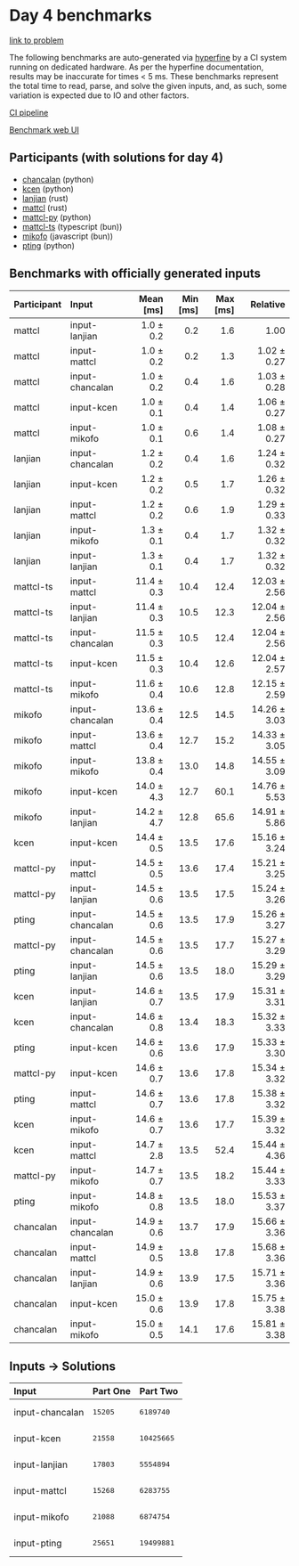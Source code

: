 # Day 4 benchmarks

[link to problem](https://adventofcode.com/2023/day/4)

The following benchmarks are auto-generated via
[hyperfine](https://github.com/sharkdp/hyperfine) by a CI system running on
dedicated hardware. As per the hyperfine documentation, results may be
inaccurate for times < 5 ms. These benchmarks represent the total time to read,
parse, and solve the given inputs, and, as such, some variation is expected due
to IO and other factors.

[CI pipeline](http://ci.papercode.net:8080/teams/main/pipelines/aoc2023)

[Benchmark web UI](https://aoc.ancalagon.black)


## Participants (with solutions for day 4)

- [chancalan](https://github.com/chancalan/aoc2023) (python)
- [kcen](https://github.com/kcen/aoc2023) (python)
- [lanjian](https://github.com/lanjian/aoc-2023) (rust)
- [mattcl](https://github.com/mattcl/aoc2023) (rust)
- [mattcl-py](https://github.com/mattcl/aoc2023-py) (python)
- [mattcl-ts](https://github.com/mattcl/aoc2023-js) (typescript (bun))
- [mikofo](https://github.com/mikofo/advent-of-code-2023) (javascript (bun))
- [pting](https://github.com/pting/aoc2023) (python)


## Benchmarks with officially generated inputs

| Participant | Input | Mean [ms] | Min [ms] | Max [ms] | Relative |
|:---|:---|---:|---:|---:|---:|
| mattcl | input-lanjian | 1.0 ± 0.2 | 0.2 | 1.6 | 1.00 |
| mattcl | input-mattcl | 1.0 ± 0.2 | 0.2 | 1.3 | 1.02 ± 0.27 |
| mattcl | input-chancalan | 1.0 ± 0.2 | 0.4 | 1.6 | 1.03 ± 0.28 |
| mattcl | input-kcen | 1.0 ± 0.1 | 0.4 | 1.4 | 1.06 ± 0.27 |
| mattcl | input-mikofo | 1.0 ± 0.1 | 0.6 | 1.4 | 1.08 ± 0.27 |
| lanjian | input-chancalan | 1.2 ± 0.2 | 0.4 | 1.6 | 1.24 ± 0.32 |
| lanjian | input-kcen | 1.2 ± 0.2 | 0.5 | 1.7 | 1.26 ± 0.32 |
| lanjian | input-mattcl | 1.2 ± 0.2 | 0.6 | 1.9 | 1.29 ± 0.33 |
| lanjian | input-mikofo | 1.3 ± 0.1 | 0.4 | 1.7 | 1.32 ± 0.32 |
| lanjian | input-lanjian | 1.3 ± 0.1 | 0.4 | 1.7 | 1.32 ± 0.32 |
| mattcl-ts | input-mattcl | 11.4 ± 0.3 | 10.4 | 12.4 | 12.03 ± 2.56 |
| mattcl-ts | input-lanjian | 11.4 ± 0.3 | 10.5 | 12.3 | 12.04 ± 2.56 |
| mattcl-ts | input-chancalan | 11.5 ± 0.3 | 10.5 | 12.4 | 12.04 ± 2.56 |
| mattcl-ts | input-kcen | 11.5 ± 0.3 | 10.4 | 12.6 | 12.04 ± 2.57 |
| mattcl-ts | input-mikofo | 11.6 ± 0.4 | 10.6 | 12.8 | 12.15 ± 2.59 |
| mikofo | input-chancalan | 13.6 ± 0.4 | 12.5 | 14.5 | 14.26 ± 3.03 |
| mikofo | input-mattcl | 13.6 ± 0.4 | 12.7 | 15.2 | 14.33 ± 3.05 |
| mikofo | input-mikofo | 13.8 ± 0.4 | 13.0 | 14.8 | 14.55 ± 3.09 |
| mikofo | input-kcen | 14.0 ± 4.3 | 12.7 | 60.1 | 14.76 ± 5.53 |
| mikofo | input-lanjian | 14.2 ± 4.7 | 12.8 | 65.6 | 14.91 ± 5.86 |
| kcen | input-kcen | 14.4 ± 0.5 | 13.5 | 17.6 | 15.16 ± 3.24 |
| mattcl-py | input-mattcl | 14.5 ± 0.5 | 13.6 | 17.4 | 15.21 ± 3.25 |
| mattcl-py | input-lanjian | 14.5 ± 0.6 | 13.5 | 17.5 | 15.24 ± 3.26 |
| pting | input-chancalan | 14.5 ± 0.6 | 13.5 | 17.9 | 15.26 ± 3.27 |
| mattcl-py | input-chancalan | 14.5 ± 0.6 | 13.5 | 17.7 | 15.27 ± 3.29 |
| pting | input-lanjian | 14.5 ± 0.6 | 13.5 | 18.0 | 15.29 ± 3.29 |
| kcen | input-lanjian | 14.6 ± 0.7 | 13.5 | 17.9 | 15.31 ± 3.31 |
| kcen | input-chancalan | 14.6 ± 0.8 | 13.4 | 18.3 | 15.32 ± 3.33 |
| pting | input-kcen | 14.6 ± 0.6 | 13.6 | 17.9 | 15.33 ± 3.30 |
| mattcl-py | input-kcen | 14.6 ± 0.7 | 13.6 | 17.8 | 15.34 ± 3.32 |
| pting | input-mattcl | 14.6 ± 0.7 | 13.6 | 17.8 | 15.38 ± 3.32 |
| kcen | input-mikofo | 14.6 ± 0.7 | 13.6 | 17.7 | 15.39 ± 3.32 |
| kcen | input-mattcl | 14.7 ± 2.8 | 13.5 | 52.4 | 15.44 ± 4.36 |
| mattcl-py | input-mikofo | 14.7 ± 0.7 | 13.5 | 18.2 | 15.44 ± 3.33 |
| pting | input-mikofo | 14.8 ± 0.8 | 13.5 | 18.0 | 15.53 ± 3.37 |
| chancalan | input-chancalan | 14.9 ± 0.6 | 13.7 | 17.9 | 15.66 ± 3.36 |
| chancalan | input-mattcl | 14.9 ± 0.5 | 13.8 | 17.8 | 15.68 ± 3.36 |
| chancalan | input-lanjian | 14.9 ± 0.6 | 13.9 | 17.5 | 15.71 ± 3.36 |
| chancalan | input-kcen | 15.0 ± 0.6 | 13.9 | 17.8 | 15.75 ± 3.38 |
| chancalan | input-mikofo | 15.0 ± 0.5 | 14.1 | 17.6 | 15.81 ± 3.38 |


## Inputs -> Solutions

| Input | Part One | Part Two |
|:---|:---|:---|
|input-chancalan|<pre>15205</pre>|<pre>6189740</pre>|
|input-kcen|<pre>21558</pre>|<pre>10425665</pre>|
|input-lanjian|<pre>17803</pre>|<pre>5554894</pre>|
|input-mattcl|<pre>15268</pre>|<pre>6283755</pre>|
|input-mikofo|<pre>21088</pre>|<pre>6874754</pre>|
|input-pting|<pre>25651</pre>|<pre>19499881</pre>|